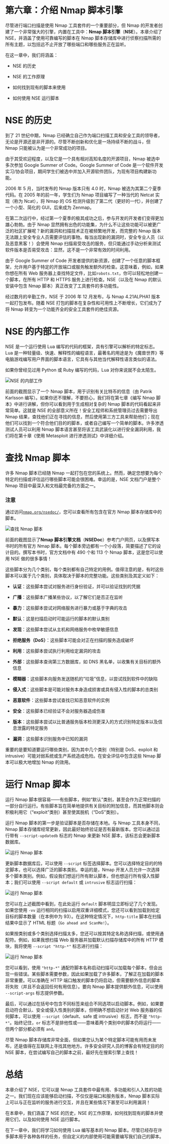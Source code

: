 # 第六章：介绍 Nmap 脚本引擎

尽管进行端口扫描是使用 Nmap 工具套件的一个重要部分，但 Nmap 的开发者创建了一个非常强大的引擎，内置在工具中：**Nmap 脚本引擎**（**NSE**）。本章介绍了 NSE，并涵盖了使用可靠编写的脚本在 Nmap 脚本存储库中进行侦察扫描所需的所有主题，以包括远不止开放了哪些端口和哪些服务正在监听。

在这一章中，我们将涵盖：

+   NSE 的历史

+   NSE 的工作原理

+   如何找到现有的脚本来使用

+   如何使用 NSE 运行脚本

# NSE 的历史

到了 21 世纪中期，Nmap 已经确立自己作为端口扫描工具和安全工具的领导者，无论是开源还是非开源的。尽管不断创新和优化是一场持续不断的战斗，但 Nmap 只能被认为是一个非常成功的项目。

由于其受欢迎程度，以及它是一个具有相对高知名度的开源项目，Nmap 被选中多次参加 Google Summer of Code。Google Summer of Code 是一个软件开发实习/协会项目，期间学生们被选中并加入开源软件团队，为现有项目构建新功能。

2006 年 5 月，当时发布的 Nmap 版本只有 4.0 时，Nmap 被选为其第二个夏季代码。在 2005 年的前一年，学生们为 Nmap 项目编写了一种当代的 Netcat 实现（称为 Ncat），将 Nmap 的 OS 检测升级到了第二代（更好的一代），并创建了一个小型、简化的 GUI，后来成为 Zenmap。

在第二次运行中，经过第一个夏季的极其成功之后，参与开发的开发者们变得更加雄心勃勃。由于 Nmap 显然拥有出色的功能集，为什么不让这些功能可以被更广泛的社区扩展呢？新的漏洞和扫描技术正在被频繁地开发，而完整的 Nmap 版本无法跟上安全专业人员需要评估的事物。每当出现新的漏洞时，安全专业人员（以及恶意黑客！）会使用 Nmap 扫描易受攻击的服务，但只能通过手动分析来测试软件版本是否易受攻击：显然，这不是一个非常有效的时间利用。

由于 Google Summer of Code 开发者提供的新资源，创建了一个任意的脚本框架，允许用户基于特定的开放端口或服务触发额外的检查。这意味着，例如，如果你想在所有 Web 服务器上查找特定文件，比如`robots.txt`，你可以轻松地创建一个脚本，在所有 HTTP 和 HTTPS 服务上进行检查。NSE（以及在 Nmap 的默认安装中包含 Nmap 脚本）真正改变了工具套件的多功能性。

经过数月的辛勤工作，NSE 于 2006 年 12 月发布，与 Nmap 4.21ALPHA1 版本一起打包发布。随着 NSE 打包的脚本在复杂性和可用性上不断增长，它们成为了将 Nmap 转变为一个功能齐全的安全工具套件的绝佳资源。

# NSE 的内部工作

NSE 是一个运行使用 Lua 编写的代码的框架，具有引擎可以解析的特定标志。Lua 是一种轻量级、快速、解释性的编程语言，最著名的用途是为《魔兽世界》等电脑游戏编写用户界面的脚本语言，它具有与其他当代解释性语言类似的语法。

如果你曾经见过用 Python 或 Ruby 编写的代码，Lua 对你来说就不会太陌生。

![NSE 的内部工作](img/4065OS_06_01.jpg)

前面的截图显示了一个 Nmap 脚本，用于识别有关比特币的信息（由 Patrik Karlsson 编写）。如果你还不理解，不要担心，我们将在第七章《编写 Nmap 脚本》中进行讲解，但你可以看到用于生成相对复杂的 Nmap 脚本的代码看起来非常简单。这就是 NSE 的全部意义所在！安全工程师和系统管理员过去需要导出 Nmap 结果，查找他们正在寻找的信息，然后使用第三方工具来帮助他们；现在他们可以找到一个符合他们目的的脚本，或者自己编写一个简单的脚本。许多渗透测试人员可以利用 Nmap 脚本语言甚至将该工具武装化以进行安全漏洞利用，我们将在第十章《使用 Metasploit 进行渗透测试》中详细介绍。

# 查找 Nmap 脚本

许多 Nmap 脚本已经随 Nmap 一起打包在您的系统上。然而，确定您想要为每个特定的扫描或评估运行哪些脚本可能会很困难。幸运的是，NSE 文档门户是整个 Nmap 项目中最深入和文档最完备的方面之一。

### 注意

通过访问[`nmap.org/nsedoc/`](http://nmap.org/nsedoc/)，您可以查看所有包含在官方 Nmap 脚本存储库中的脚本。

![查找 Nmap 脚本](img/4065OS_06_02.jpg)

前面的截图显示了**Nmap 脚本引擎文档**（**NSEDoc**）参考门户网页，以及撰写本书时的所有官方 Nmap 脚本。每个脚本旁边都有一个小段落，简要描述了它的设计目的。撰写本书时，官方文档中有 490 个和 113 个 Nmap 脚本，这是您可以使用 NSE 做的很多事情！

这些脚本分为几个类别，每个类别都有自己特定的用例。值得注意的是，有时这些脚本可以属于几个类别，具体取决于脚本的完整功能。这些类别及其定义如下：

+   **认证**：这些脚本尝试对服务进行身份验证，并可以验证找到的凭据

+   **广播**：这些脚本广播某些协议，以了解它们是否正在监听

+   **暴力**：这些脚本尝试对网络服务进行暴力或基于字典的攻击

+   **默认**：这是扫描启动时可能运行的脚本的默认类别

+   **发现**：这些脚本尝试从主机和网络服务中枚举敏感信息

+   **拒绝服务（DoS）**：这些脚本可能会对正在扫描的服务造成破坏

+   **利用**：这些脚本尝试执行利用给定漏洞的攻击

+   **外部**：这些脚本查询第三方数据库，如 DNS 黑名单，以收集有关目标的额外信息

+   **模糊器**：这些脚本向服务发送随机的“垃圾”信息，以尝试找到软件中的缺陷

+   **侵入式**：这些脚本是可能对服务本身造成损害或具有侵入性的脚本的总类别

+   **恶意软件**：这些脚本尝试查找已知恶意软件的实例

+   **安全**：这些脚本已经验证不会对服务器造成伤害

+   **版本**：这些脚本尝试以比普通服务版本检测更深入的方式识别特定版本以及信息泄露的特定服务

+   **漏洞**：这些脚本识别服务中已知的漏洞

重要的是要知道要运行哪些类别，因为其中几个类别（特别是 DoS、exploit 和 intrusive）可能对弱系统或生产系统造成危险。在安全评估中包含这些 Nmap 脚本可以极大地增加 Nmap 的效用。

# 运行 Nmap 脚本

运行 Nmap 脚本很容易——有些脚本，例如“默认”类别，甚至会作为正常扫描的一部分自行运行。有些脚本旨在简单地提供有关目标的附加信息，而其他脚本则会积极利用它（“exploit”类别）甚至使其脱机（“DoS”类别）。

运行 Nmap 脚本的第一步是验证脚本是否存储在本地。与 Nmap 工具本身不同，Nmap 脚本存储库经常更新，因此最好始终验证是否有最新版本。您可以通过运行带有 `--script-updatedb` 标志的 Nmap 来更新 NSE 脚本，该标志会更新脚本数据库。

![运行 Nmap 脚本](img/4065OS_06_03.jpg)

更新脚本数据库后，可以使用 `--script` 标签选择脚本。您可以选择特定目的的特定脚本，也可以选择广泛的脚本类别。幸运的是，Nmap 开发人员允许一次选择多个脚本类别。例如，假设我们想运行所有默认脚本，但也想运行所有侵入性脚本；我们可以使用 `--script default` 或 `intrusive` 标志运行扫描：

![运行 Nmap 脚本](img/4065OS_06_04.jpg)

您可以在上述截图中看到，在此处运行 `default` 脚本明显立即标记了几个发现。如果您使用 `-vv` 运行相同的扫描以启用双重详细模式，您还可以看到加载到给定目标的脚本数量（在本例中为 93）。在这种特定情况下，`http-title` 脚本在扫描结果中显示了 HTML 标题（`Go ahead and ScanMe!`）。

如果按类别或多个类别选择扫描太多，您还可以按其特定名称选择扫描，或使用通配符。例如，如果我想扫描 Web 服务器并加载默认扫描存储库中的所有 HTTP 模块，我将使用 `--script "http-*"` 标志进行扫描：

![运行 Nmap 脚本](img/4065OS_06_05.jpg)

您可以看到，使用 `"http-*"` 通配符脚本名称启动扫描可以加载每个脚本，但会出现一些错误。某些脚本需要参数，因此如果加载了许多脚本，了解正在加载的脚本非常重要。可以准确在 HTTP 端口触发的脚本仍将启动，但需要额外信息的脚本将失败（并且不会返回任何有用信息）。要向 Nmap 脚本提供额外信息，可以使用 `--script-args` 标志提供参数。

最后，可以通过在括号中包含不同标签来组合不同选项以启动脚本。例如，如果要启动符合默认、安全或侵入性类别的脚本，但明确不想启动针对 Web 服务器的任何脚本，可以使用 `--script`（default、safe 或 intrusive）标志，而不是 `"http-*"`。始终记住，`or` 标志不是排他性或——意味着两个类别中的脚本仍将运行——但两个部分都必须有 `and`。 

尽管 Nmap 脚本存储库非常全面，但如果您认为某个特定脚本可能有用而未发布，还是值得在互联网上寻找其他地方。许多安全研究人员的博客会有特定目的的 NSE 脚本，在尝试编写自己的脚本之前，最好先在搜索引擎上查找！

# 总结

本章介绍了 NSE，它可以是 Nmap 工具套件中最有用、多功能和引人入胜的功能之一。我们现在应该能够启动扫描，不仅仅是端口和服务版本，Nmap 脚本实际上可以与正在监听的服务进行交互，并且在某些情况下甚至可以利用漏洞！

在本章中，我们涵盖了 NSE 的历史，NSE 的工作原理，如何找到现有的脚本并使用它们，以及如何使用 NSE 运行脚本。

在下一章中，我们将学习如何使用 Lua 编写基本的 Nmap 脚本。尽管已经存在许多脚本用于各种各样的任务，但自定义的内部使用可能需要编写我们自己的脚本。
